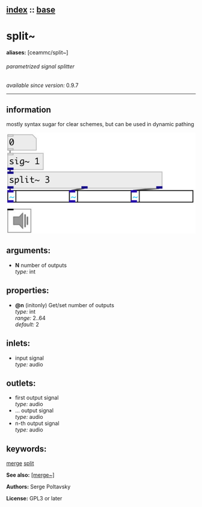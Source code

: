 [index](index.html) :: [base](category_base.html)
---

# split~
**aliases:** [ceammc/split\~]


###### parametrized signal splitter

*available since version:* 0.9.7

---


## information
mostly syntax sugar for clear schemes, but can be used in dynamic pathing


[![example](../examples/img/split~.jpg)](../examples/pd/split~.pd)



## arguments:

* **N**
number of outputs<br>
_type:_ int<br>





## properties:

* **@n** (initonly)
Get/set number of outputs<br>
_type:_ int<br>
_range:_ 2..64<br>
_default:_ 2<br>



## inlets:

* input signal<br>
_type:_ audio



## outlets:

* first output signal<br>
_type:_ audio
* ... output signal<br>
_type:_ audio
* n-th output signal<br>
_type:_ audio



## keywords:

[merge](keywords/merge.html)
[split](keywords/split.html)



**See also:**
[\[merge~\]](merge~.html)




**Authors:** Serge Poltavsky




**License:** GPL3 or later





